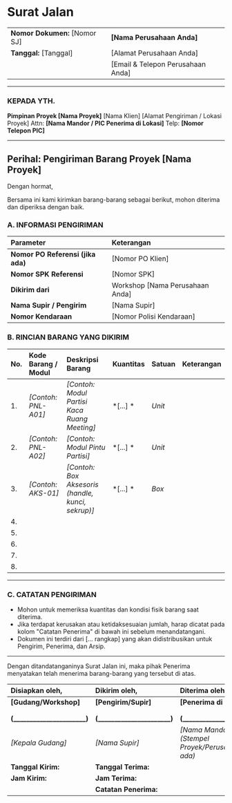 # Surat Jalan

| | |
| :--- | :--- |
| **Nomor Dokumen:** [Nomor SJ] | **[Nama Perusahaan Anda]** |
| **Tanggal:** [Tanggal] | [Alamat Perusahaan Anda] |
| | [Email & Telepon Perusahaan Anda] |

---

### KEPADA YTH.

**Pimpinan Proyek [Nama Proyek]**
[Nama Klien]
[Alamat Pengiriman / Lokasi Proyek]
Attn: **[Nama Mandor / PIC Penerima di Lokasi]**
Telp: **[Nomor Telepon PIC]**

---

## Perihal: Pengiriman Barang Proyek [Nama Proyek]

Dengan hormat,

Bersama ini kami kirimkan barang-barang sebagai berikut, mohon diterima dan diperiksa dengan baik.

### A. INFORMASI PENGIRIMAN

| Parameter | Keterangan |
| :--- | :--- |
| **Nomor PO Referensi (jika ada)** | [Nomor PO Klien] |
| **Nomor SPK Referensi** | [Nomor SPK] |
| **Dikirim dari** | Workshop [Nama Perusahaan Anda] |
| **Nama Supir / Pengirim** | [Nama Supir] |
| **Nomor Kendaraan** | [Nomor Polisi Kendaraan] |

### B. RINCIAN BARANG YANG DIKIRIM

| No. | Kode Barang / Modul | Deskripsi Barang | Kuantitas | Satuan | Keterangan |
| :--- | :--- | :--- | :--- | :--- | :--- |
| 1. | *[Contoh: PNL-A01]* | *[Contoh: Modul Partisi Kaca Ruang Meeting]* | *[...] * | *Unit* | |
| 2. | *[Contoh: PNL-A02]* | *[Contoh: Modul Pintu Partisi]* | *[...] * | *Unit* | |
| 3. | *[Contoh: AKS-01]* | *[Contoh: Box Aksesoris (handle, kunci, sekrup)]* | *[...] * | *Box* | |
| 4. | | | | | |
| 5. | | | | | |
| 6. | | | | | |
| 7. | | | | | |
| 8. | | | | | |

---

### C. CATATAN PENGIRIMAN

-   Mohon untuk memeriksa kuantitas dan kondisi fisik barang saat diterima.
-   Jika terdapat kerusakan atau ketidaksesuaian jumlah, harap dicatat pada kolom "Catatan Penerima" di bawah ini sebelum menandatangani.
-   Dokumen ini terdiri dari [... rangkap] yang akan didistribusikan untuk Pengirim, Penerima, dan Arsip.

---

Dengan ditandatanganinya Surat Jalan ini, maka pihak Penerima menyatakan telah menerima barang-barang yang tersebut di atas.

| Disiapkan oleh, | Dikirim oleh, | Diterima oleh, |
| :--- | :--- | :--- |
| **[Gudang/Workshop]** | **[Pengirim/Supir]** | **[Penerima di Lokasi]** |
| | | |
| | | |
| **(______________________)** | **(______________________)** | **(______________________)** |
| *[Kepala Gudang]* | *[Nama Supir]* | *[Nama Mandor/PIC]*<br>*(Stempel Proyek/Perusahaan jika ada)* |
| **Tanggal Kirim:** | **Tanggal Terima:** |
| **Jam Kirim:** | **Jam Terima:** |
| | **Catatan Penerima:** |